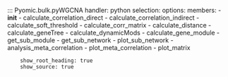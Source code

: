 
::: Pyomic.bulk.pyWGCNA
    handler: python
    selection:
        options:
        members:
            - __init__
            - calculate_correlation_direct
            - calculate_correlation_indirect
            - calculate_soft_threshold
            - calculate_corr_matrix
            - calculate_distance
            - calculate_geneTree
            - calculate_dynamicMods
            - calculate_gene_module
            - get_sub_module
            - get_sub_network
            - plot_sub_network
            - analysis_meta_correlation
            - plot_meta_correlation
            - plot_matrix

        show_root_heading: true
        show_source: true